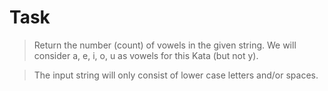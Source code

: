 # Task
> Return the number (count) of vowels in the given string. We will consider a, e, i, o, u as vowels for this Kata (but not y). 

> The input string will only consist of lower case letters and/or spaces.